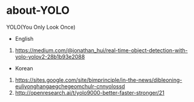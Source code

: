 # about-YOLO

YOLO(You Only Look Once)
- English
1) https://medium.com/@jonathan_hui/real-time-object-detection-with-yolo-yolov2-28b1b93e2088

- Korean
1) https://sites.google.com/site/bimprinciple/in-the-news/dibleoning-euliyonghangaegchegeomchulr-cnnyolossd
2) http://openresearch.ai/t/yolo9000-better-faster-stronger/21

